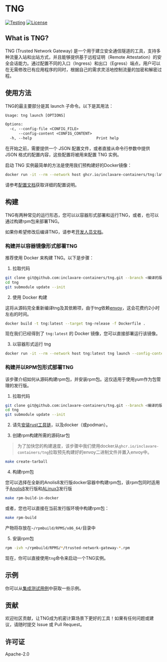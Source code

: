 # TNG
[![Testing](/../../actions/workflows/docker-build.yml/badge.svg)](/../../actions/workflows/docker-build.yml)
[![License](https://img.shields.io/badge/License-Apache%202.0-blue.svg)](https://opensource.org/licenses/Apache-2.0)

## What is TNG?

TNG (Trusted Network Gateway) 是一个用于建立安全通信隧道的工具，支持多种流量入站和出站方式，并且能够提供基于远程证明（Remote Attestation）的安全会话能力。通过配置不同的入口（Ingress）和出口（Egress）端点，用户可以在无需修改已有应用程序的同时，根据自己的需求灵活地控制流量的加密和解密过程。

## 使用方法

TNG的最主要部分是其 launch 子命令。以下是其用法：

```txt
Usage: tng launch [OPTIONS]

Options:
  -c, --config-file <CONFIG_FILE>
      --config-content <CONFIG_CONTENT>
  -h, --help                             Print help
```

在开始之前，需要提供一个 JSON 配置文件，或者直接从命令行参数中提供 JSON 格式的配置内容，这些配置将被用来配置 TNG 实例。

启动 TNG 实例最简单的方法是使用我们预构建好的Docker镜像：

```sh
docker run -it --rm --network host ghcr.io/inclavare-containers/tng:latest tng launch --config-content='<your config json string>'
```

请参考[配置文档](docs/configuration_zh.md)获取详细的配置说明。

## 构建

TNG有两种常见的运行形态，您可以以容器形式部署和运行TNG，或者，也可以通过构建rpm包来部署TNG。

如果你希望修改后编译TNG，请参考[开发人员文档](docs/developer_zh.md)。

### 构建并以容器镜像形式部署TNG

推荐使用 Docker 来构建 TNG。以下是步骤：

1. 拉取代码

```sh
git clone git@github.com:inclavare-containers/tng.git --branch <编译的版本tag名>
cd tng
git submodule update --init
```

2. 使用 Docker 构建

这将从源码完全重新编译tng及其依赖项，由于tng依赖[envoy](https://github.com/inclavare-containers/tng-envoy)，这会花费约2小时左右的时间。

```sh
docker build -t tng:latest --target tng-release -f Dockerfile .
```

现在我们已经得到了 `tng:latest` 的 Docker 镜像，您可以直接部署运行该镜像。

3. 以容器形式运行 tng

```sh
docker run -it --rm --network host tng:latest tng launch --config-content='<your config json string>'
```


### 构建并以RPM包形式部署TNG

该步骤介绍如何从源码构建rpm包，并安装rpm包。这仅适用于使用yum作为包管理的发行版。

1. 拉取代码

```sh
git clone git@github.com:inclavare-containers/tng.git --branch <编译的版本tag名>
cd tng
git submodule update --init
```

2. 请先[安装rust工具链](https://rustup.rs/)，以及docker（或podman）。

3. 创建rpm构建所需的源码tar包

> 为了加快您的构建速度，该步骤中我们使用docker从`ghcr.io/inclavare-containers/tng`拉取预先构建好的envoy二进制文件并置入envoy中。

```sh
make create-tarball
```

4. 构建rpm包

您可以选择在全新的Anolis8发行版docker容器中构建rpm包，该rpm包同时适用于[Anolis8](https://openanolis.cn/anolisos)发行版和[ALinux3](https://help.aliyun.com/zh/alinux/product-overview/alibaba-cloud-linux-overview)发行版

```sh
make rpm-build-in-docker
```

或者，您也可以直接在当前发行版环境中构建rpm包：

```sh
make rpm-build
```

产物将存放在`~/rpmbuild/RPMS/x86_64/`目录中

5. 安装rpm包

```sh
rpm -ivh ~/rpmbuild/RPMS/*/trusted-network-gateway-*.rpm
```

现在，你可以直接使用`tng`命令来启动一个TNG实例。


## 示例

你可以从[集成测试用例](./tests/)中获取一些示例。

## 贡献

欢迎社区贡献，让TNG成为机密计算场景下更好的工具！如果有任何问题或建议，请随时提交 Issue 或 Pull Request。

## 许可证

Apache-2.0
